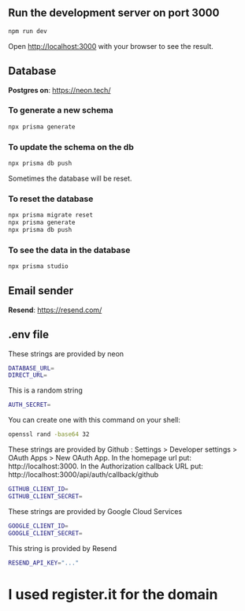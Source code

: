 ## Run the development server on port 3000

```bash
npm run dev
```

Open [http://localhost:3000](http://localhost:3000) with your browser to see the result.

## Database

**Postgres on**: https://neon.tech/

### To generate a new schema

```bash
npx prisma generate
```

### To update the schema on the db

```bash
npx prisma db push
```

Sometimes the database will be reset.

### To reset the database

```bash
npx prisma migrate reset
npx prisma generate
npx prisma db push
```

### To see the data in the database

```bash
npx prisma studio
```

## Email sender

**Resend**: https://resend.com/

## .env file

These strings are provided by neon

```bash
DATABASE_URL=
DIRECT_URL=
```

This is a random string

```bash
AUTH_SECRET=
```

You can create one with this command on your shell:

```bash
openssl rand -base64 32
```

These strings are provided by Github : Settings > Developer settings > OAuth Apps > New OAuth App. In the homepage url put: http://localhost:3000. In the Authorization callback URL put: http://localhost:3000/api/auth/callback/github

```bash
GITHUB_CLIENT_ID=
GITHUB_CLIENT_SECRET=
```

These strings are provided by Google Cloud Services

```bash
GOOGLE_CLIENT_ID=
GOOGLE_CLIENT_SECRET=
```

This string is provided by Resend

```bash
RESEND_API_KEY="..."
```

# I used register.it for the domain
